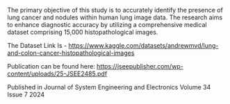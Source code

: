 The primary objective of this study is to accurately identify the presence of lung cancer and nodules within human lung image data. The research aims to enhance diagnostic accuracy by utilizing a comprehensive medical dataset comprising 15,000 histopathological images.

The Dataset Link Is - https://www.kaggle.com/datasets/andrewmvd/lung-and-colon-cancer-histopathological-images

Publication can be found here: https://jseepublisher.com/wp-content/uploads/25-JSEE2485.pdf

Published in Journal of System Engineering and Electronics Volume 34 Issue 7 2024
